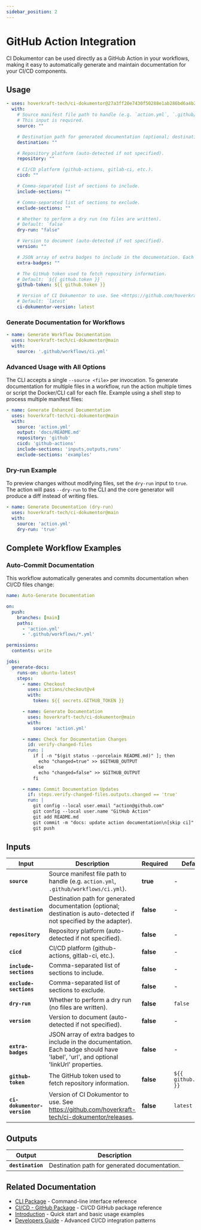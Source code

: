 ```yaml
---
sidebar_position: 2
---
```


# GitHub Action Integration

CI Dokumentor can be used directly as a GitHub Action in your workflows, making it easy to automatically generate and maintain documentation for your CI/CD components.

<!-- usage:start -->

## Usage

```yaml
- uses: hoverkraft-tech/ci-dokumentor@27a3ff20e7430f50288e1ab286bd6a4b28d1cb72 # main
  with:
    # Source manifest file path to handle (e.g. `action.yml`, `.github/workflows/ci.yml`).
    # This input is required.
    source: ""

    # Destination path for generated documentation (optional; destination is auto-detected if not specified by the adapter).
    destination: ""

    # Repository platform (auto-detected if not specified).
    repository: ""

    # CI/CD platform (github-actions, gitlab-ci, etc.).
    cicd: ""

    # Comma-separated list of sections to include.
    include-sections: ""

    # Comma-separated list of sections to exclude.
    exclude-sections: ""

    # Whether to perform a dry run (no files are written).
    # Default: `false`
    dry-run: "false"

    # Version to document (auto-detected if not specified).
    version: ""

    # JSON array of extra badges to include in the documentation. Each badge should have 'label', 'url', and optional 'linkUrl' properties.
    extra-badges: ""

    # The GitHub token used to fetch repository information.
    # Default: `${{ github.token }}`
    github-token: ${{ github.token }}

    # Version of CI Dokumentor to use. See <https://github.com/hoverkraft-tech/ci-dokumentor/releases>.
    # Default: `latest`
    ci-dokumentor-version: latest
```

<!-- usage:end -->

### Generate Documentation for Workflows

```yaml
- name: Generate Workflow Documentation
  uses: hoverkraft-tech/ci-dokumentor@main
  with:
    source: '.github/workflows/ci.yml'
```

### Advanced Usage with All Options

The CLI accepts a single `--source <file>` per invocation. To generate documentation for multiple files in a workflow, run the action multiple times or script the Docker/CLI call for each file. Example using a shell step to process multiple manifest files:

```yaml
- name: Generate Enhanced Documentation
  uses: hoverkraft-tech/ci-dokumentor@main
  with:
    source: 'action.yml'
    output: 'docs/README.md'
    repository: 'github'
    cicd: 'github-actions'
    include-sections: 'inputs,outputs,runs'
    exclude-sections: 'examples'
```

### Dry-run Example

To preview changes without modifying files, set the `dry-run` input to `true`. The action will pass `--dry-run` to the CLI and the core generator will produce a diff instead of writing files.

```yaml
- name: Generate Documentation (dry-run)
  uses: hoverkraft-tech/ci-dokumentor@main
  with:
    source: 'action.yml'
    dry-run: 'true'
```

## Complete Workflow Examples

### Auto-Commit Documentation

This workflow automatically generates and commits documentation when CI/CD files change:

```yaml title=".github/workflows/auto-docs.yml"
name: Auto-Generate Documentation

on:
  push:
    branches: [main]
    paths:
      - 'action.yml'
      - '.github/workflows/*.yml'

permissions:
  contents: write

jobs:
  generate-docs:
    runs-on: ubuntu-latest
    steps:
      - name: Checkout
        uses: actions/checkout@v4
        with:
          token: ${{ secrets.GITHUB_TOKEN }}

      - name: Generate Documentation
        uses: hoverkraft-tech/ci-dokumentor@main
        with:
          source: 'action.yml'

      - name: Check for Documentation Changes
        id: verify-changed-files
        run: |
          if [ -n "$(git status --porcelain README.md)" ]; then
            echo "changed=true" >> $GITHUB_OUTPUT
          else
            echo "changed=false" >> $GITHUB_OUTPUT
          fi

      - name: Commit Documentation Updates
        if: steps.verify-changed-files.outputs.changed == 'true'
        run: |
          git config --local user.email "action@github.com"
          git config --local user.name "GitHub Action"
          git add README.md
          git commit -m "docs: update action documentation\n[skip ci]"
          git push
```

<!-- inputs:start -->

## Inputs

| **Input**                   | **Description**                                                                                                                       | **Required** | **Default**           |
| --------------------------- | ------------------------------------------------------------------------------------------------------------------------------------- | ------------ | --------------------- |
| **`source`**                | Source manifest file path to handle (e.g. `action.yml`, `.github/workflows/ci.yml`).                                                  | **true**     | -                     |
| **`destination`**           | Destination path for generated documentation (optional; destination is auto-detected if not specified by the adapter).                | **false**    | -                     |
| **`repository`**            | Repository platform (auto-detected if not specified).                                                                                 | **false**    | -                     |
| **`cicd`**                  | CI/CD platform (github-actions, gitlab-ci, etc.).                                                                                     | **false**    | -                     |
| **`include-sections`**      | Comma-separated list of sections to include.                                                                                          | **false**    | -                     |
| **`exclude-sections`**      | Comma-separated list of sections to exclude.                                                                                          | **false**    | -                     |
| **`dry-run`**               | Whether to perform a dry run (no files are written).                                                                                  | **false**    | `false`               |
| **`version`**               | Version to document (auto-detected if not specified).                                                                                 | **false**    | -                     |
| **`extra-badges`**          | JSON array of extra badges to include in the documentation. Each badge should have 'label', 'url', and optional 'linkUrl' properties. | **false**    | -                     |
| **`github-token`**          | The GitHub token used to fetch repository information.                                                                                | **false**    | `${{ github.token }}` |
| **`ci-dokumentor-version`** | Version of CI Dokumentor to use. See <https://github.com/hoverkraft-tech/ci-dokumentor/releases>.                                     | **false**    | `latest`              |

<!-- inputs:end -->
<!-- outputs:start -->

## Outputs

| **Output**        | **Description**                               |
| ----------------- | --------------------------------------------- |
| **`destination`** | Destination path for generated documentation. |

<!-- outputs:end -->

## Related Documentation

- [CLI Package](../packages/cli.md) - Command-line interface reference
- [CI/CD - GitHub Package](../packages/cicd-github-actions.md) - CI/CD GitHub package reference
- [Introduction](../intro.md) - Quick start and basic usage examples
- [Developers Guide](../developers/ci-cd.md) - Advanced CI/CD integration patterns

<!-- secrets:start -->
<!-- secrets:end -->
